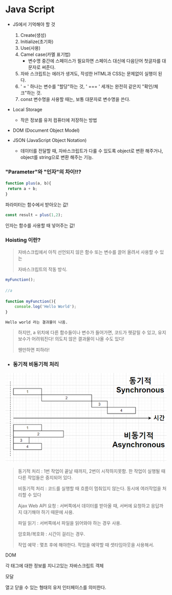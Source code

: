 # Java Script

- JS에서 기억해야 할 것
  1. Create(생성)
  2. Initialize(초기화)
  3. Use(사용)
  4. Camel case(카멜 표기법)
     - 변수명 중간에 스페이스가 필요하면 스페이스 대신에 다음단어 첫글자를 대문자로 써준다.
  5. 자바 스크립트는 에러가 생겨도, 작성한 HTML과 CSS는 문제없이 실행이 된다.
  6. ' = ' 하나는 변수를 "할당"하는 것, ' === ' 세개는 완전히 같은지 "확인/체크"하는 것.
  7. const 변수명을 사용할 때는, 보통 대문자로  변수명을 쓴다.



- Local Storage
  - 작은 정보를 유저 컴퓨터에 저장하는 방법
  

  
- DOM (Document Object Model)



- JSON (JavaScript Object Notation)
  - 데이터를 전달할 때, 자바스크립트가 다룰 수 있도록 object로 변환 해주거나, object를 string으로 변환 해주는 기능.





### "Parameter"와 "인자"의 차이!!?

```js
function plus(a, b){
 return a + b;
}
```

파라미터는 함수에서 받아오는 값!



```js
const result = plus(1,2);
```

인자는 함수를 사용할 때 넣어주는 값!



### Hoisting 이란?

> 자바스크립에서 아직 선언되지 않은 함수 또는 변수를 끌어 올려서 사용할 수 있는 
>
> 자바스크립트의 작동 방식.

```js
myFunction();

//a

function myFunction(){
	console.log('Hello World');
}
```

```
Hello world 라는 결과물이 나옴.
```

> 하지만,  a 위치에 다른 함수들이나 변수가 들어가면, 코드가 헷갈릴 수 있고, 유지보수가 어려워진다! 의도치 않은 결과물이 나올 수도 있다!
>
> 웬만하면 피하라!



- ### 동기적 비동기적 처리

<img src="Java Script.assets/동기적-비동기적.PNG" alt="동기적-비동기적" style="zoom: 80%;" />

>동기적 처리 :  1번 작업이 끝날 때까지,  2번이 시작하지못함. 한 작업이 실행될 때 다른 작업들은 중지되어 있다.
>
>비동기적 처리 :  코드를 실행할 때 흐름이 멈춰있지 않는다. 동시에 여러작업을 처리할 수 있다
>
>Ajax Web API 요청 : 서버쪽에서 데이터를 받아올 때, 서버에 요청하고 응답까지 대기해야 하기 때문에 사용.
>
>파일 읽기 : 서버쪽에서 파일을 읽어와야 하는 경우 사용.
>
>암호화/복호화 :  시간이 걸리는 경우.
>
>작업 예약 : 몇초 후에 해야한다. 작업을 예약할 때 셋타임아웃을 사용해서.



DOM

각 태그에 대한 정보를 지니고있는 자바스크립트 객체



모달

열고 닫을 수 있는 형태의 유저 인터페이스를 의미한다.